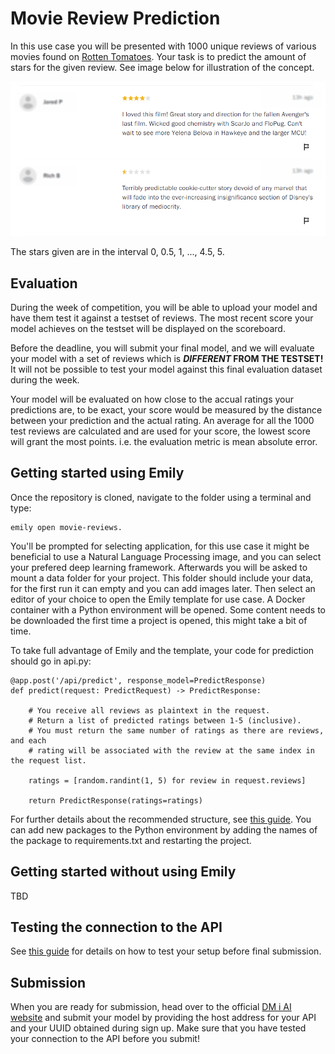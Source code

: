 # Movie Review Prediction
In this use case you will be presented with 1000 unique reviews of various movies found on <a href="https://www.rottentomatoes.com/">Rotten Tomatoes</a>. Your task is to predict the amount of stars for the given review. See image below for illustration of the concept.

<p align="center">
  <img src="../images/example.png" width=550>
</p>

The stars given are in the interval 0, 0.5, 1, ..., 4.5, 5.


## Evaluation
During the week of competition, you will be able to upload your model and have them test it against a testset of reviews. The most recent score your model achieves on the testset will be displayed on the scoreboard.

Before the deadline, you will submit your final model, and we will evaluate your model with a set of reviews which is **_DIFFERENT_ FROM THE TESTSET!** It will not be possible to test your model against this final evaluation dataset during the week.

Your model will be evaluated on how close to the accual ratings your predictions are, to be exact, your score would be measured by the distance between your prediction and the actual rating. An average for all the 1000 test reviews are calculated and are used for your score, the lowest score will grant the most points. i.e. the evaluation metric is mean absolute error.


## Getting started using Emily
Once the repository is cloned, navigate to the folder using a terminal and type:
```
emily open movie-reviews.
```
You'll be prompted for selecting application, for this use case it might be beneficial to use a Natural Language Processing image, and you can select your prefered deep learning framework. Afterwards you will be asked to mount a data folder for your project. This folder should include your data, for the first run it can empty and you can add images later. Then select an editor of your choice to open the Emily template for use case. A Docker container with a Python environment will be opened. Some content needs to be downloaded the first time a project is opened, this might take a bit of time.

To take full advantage of Emily and the template, your code for prediction should go in api.py:
```
@app.post('/api/predict', response_model=PredictResponse)
def predict(request: PredictRequest) -> PredictResponse:

    # You receive all reviews as plaintext in the request.
    # Return a list of predicted ratings between 1-5 (inclusive).
    # You must return the same number of ratings as there are reviews, and each
    # rating will be associated with the review at the same index in the request list.

    ratings = [random.randint(1, 5) for review in request.reviews]

    return PredictResponse(ratings=ratings)
```
For further details about the recommended structure, see <a href="https://dmiai.dk/guide/">this guide</a>.
You can add new packages to the Python environment by adding the names of the package to requirements.txt and restarting the project.


## Getting started without using Emily
TBD

## Testing the connection to the API
See <a href="https://dmiai.dk/guide/">this guide</a> for details on how to test your setup before final submission.

## Submission
When you are ready for submission, head over to the official <a href="https://dmiai.dk/">DM i AI website</a> and submit your model by providing the host address for your API and your UUID obtained during sign up. Make sure that you have tested your connection to the API before you submit!
